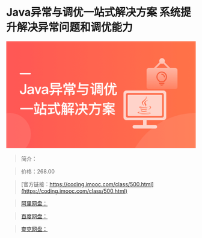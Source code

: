# Java异常与调优一站式解决方案 系统提升解决异常问题和调优能力

![img](../../assets/6059a92e09bd086a05400304.png)

> 简介：

> 价格：268.00

> [官方链接：https://coding.imooc.com/class/500.html](https://coding.imooc.com/class/500.html)

> [阿里网盘：]()

> [百度网盘：]()

> [夸克网盘：]()
